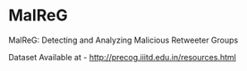 # MalReG
MalReG: Detecting and Analyzing Malicious Retweeter Groups

Dataset Available at - http://precog.iiitd.edu.in/resources.html
